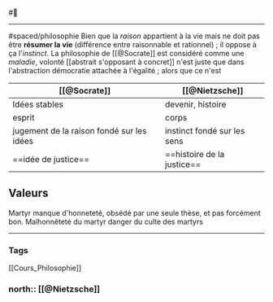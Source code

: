 #📝 
___
#spaced/philosophie 
Bien que la *raison* appartient à la vie mais ne doit pas être **résumer la vie** (différence entre raisonnable et rationnel) ; il oppose à ça l'*instinct*. 
La philosophie de [[@Socrate]] est considéré comme une *maladie*, volonté [[abstrait s'opposant à concret]] n'est juste que dans l'abstraction
	démocratie attachée à l'égalité ; alors que ce n'est 

[[@Socrate]]|[[@Nietzsche]]
---|---
Idées stables|devenir, histoire
esprit|corps
jugement de la raison fondé sur les idées|instinct fondé sur les sens
==idée de justice==|==histoire de la justice==
## Valeurs
Martyr manque d'honneteté, obsédé par une seule thèse, et pas forcément bon. Malhonnêteté du martyr
danger du culte des martyrs

---
### Tags
[[Cours_Philosophie]]

### north:: [[@Nietzsche]]
